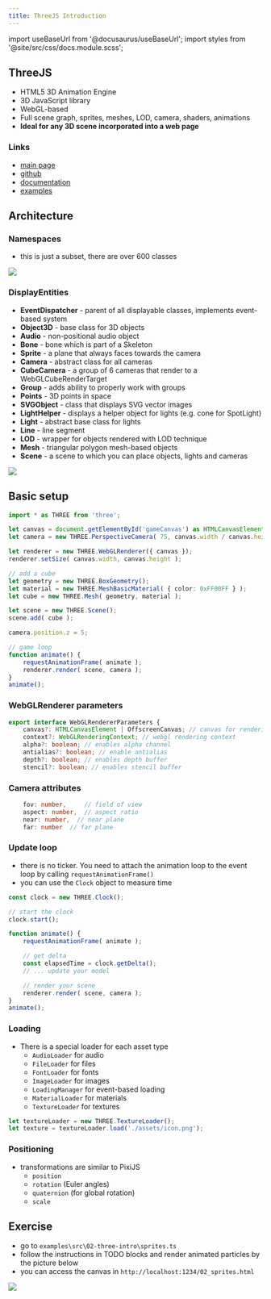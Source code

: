 ```yaml
---
title: ThreeJS Introduction
---
```


import useBaseUrl from '@docusaurus/useBaseUrl';
import styles from '@site/src/css/docs.module.scss';

## ThreeJS
- HTML5 3D Animation Engine
- 3D JavaScript library
- WebGL-based
- Full scene graph, sprites, meshes, LOD, camera, shaders, animations
- **Ideal for any 3D scene incorporated into a web page**

### Links
- [main page](https://threejs.org/)
- [github](https://github.com/mrdoob/three.js/)
- [documentation](https://threejs.org/docs/index.html)
- [examples](https://threejs.org/examples)

## Architecture

### Namespaces
- this is just a subset, there are over 600 classes

<div className={styles.figure}>
  <img src={useBaseUrl('img/docs/tutorials/02-threejs/diag_threejs_packages.svg')} />
</div>

### DisplayEntities
- **EventDispatcher** - parent of all displayable classes, implements event-based system
- **Object3D** - base class for 3D objects
- **Audio** - non-positional audio object
- **Bone** - bone which is part of a Skeleton
- **Sprite** - a plane that always faces towards the camera
- **Camera** - abstract class for all cameras
- **CubeCamera** - a group of 6 cameras that render to a WebGLCubeRenderTarget
- **Group** - adds ability to properly work with groups
- **Points** - 3D points in space
- **SVGObject** - class that displays SVG vector images
- **LightHelper** - displays a helper object for lights (e.g. cone for SpotLight)
- **Light** - abstract base class for lights
- **Line** - line segment
- **LOD** - wrapper for objects rendered with LOD technique
- **Mesh** - triangular polygon mesh-based objects
- **Scene** - a scene to which you can place objects, lights and cameras

<div className={styles.figure}>
  <img src={useBaseUrl('img/docs/tutorials/02-threejs/diag_threejs_classes.svg')} />
</div>


## Basic setup

```typescript
import * as THREE from 'three';

let canvas = document.getElementById('gameCanvas') as HTMLCanvasElement;
let camera = new THREE.PerspectiveCamera( 75, canvas.width / canvas.height, 0.1, 1000 );

let renderer = new THREE.WebGLRenderer({ canvas });
renderer.setSize( canvas.width, canvas.height );

// add a cube
let geometry = new THREE.BoxGeometry();
let material = new THREE.MeshBasicMaterial( { color: 0xFF00FF } );
let cube = new THREE.Mesh( geometry, material );

let scene = new THREE.Scene();
scene.add( cube );

camera.position.z = 5;

// game loop
function animate() {
	requestAnimationFrame( animate );
	renderer.render( scene, camera );
}
animate();
```

### WebGLRenderer parameters

```typescript
export interface WebGLRendererParameters {
	canvas?: HTMLCanvasElement | OffscreenCanvas; // canvas for rendering
	context?: WebGLRenderingContext; // webgl rendering context
	alpha?: boolean; // enables alpha channel
	antialias?: boolean; // enable antialias
    depth?: boolean; // enables depth buffer
    stencil?: boolean; // enables stencil buffer
```

### Camera attributes

```typescript
    fov: number,     // field of view
    aspect: number,  // aspect ratio
    near: number,  // near plane
    far: number  // far plane
```


### Update loop

- there is no ticker. You need to attach the animation loop to the event loop by calling `requestAnimationFrame()`
- you can use the `Clock` object to measure time

```typescript
const clock = new THREE.Clock();

// start the clock
clock.start();

function animate() {
    requestAnimationFrame( animate );

    // get delta
    const elapsedTime = clock.getDelta();
    // ... update your model

    // render your scene
    renderer.render( scene, camera );
}
animate();
```

### Loading
- There is a special loader for each asset type
  - `AudioLoader` for audio
  - `FileLoader` for files
  - `FontLoader` for fonts
  - `ImageLoader` for images
  - `LoadingManager` for event-based loading
  - `MaterialLoader` for materials
  - `TextureLoader` for textures

```typescript
let textureLoader = new THREE.TextureLoader();
let texture = textureLoader.load('./assets/icon.png');
```

### Positioning

- transformations are similar to PixiJS
  - `position`
  - `rotation` (Euler angles)
  - `quaternion` (for global rotation)
  - `scale`

## Exercise

- go to `examples\src\02-three-intro\sprites.ts`
- follow the instructions in TODO blocks and render animated particles by the picture below
- you can access the canvas in `http://localhost:1234/02_sprites.html`

<div className={styles.figure}>
  <img src={useBaseUrl('img/docs/tutorials/02-threejs/exercise_particles.jpg')} />
</div>
